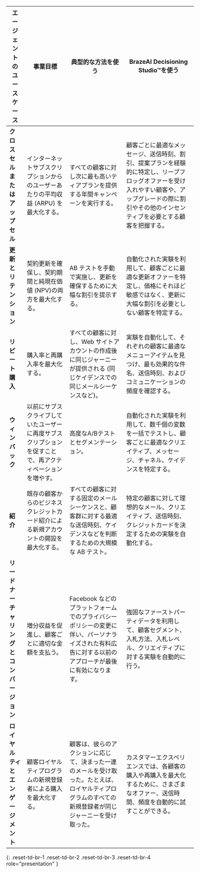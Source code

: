 | エージェントのユースケース                        | 事業目標                                                                                         | 典型的な方法を使う                                                                                                                                           | BrazeAI Decisioning Studio™を使う                                                                                                                                                                                                                     |
|---------------------------------|----------------------------------------------------------------------------------------------|-----------------------------------------------------------------------------------------------------------------------------------------------------------|---------------------------------------------------------------------------------------------------------------------------------------------------------------------------------------------------------------------------------------|
| **クロスセルまたはアップセル**        | インターネットサブスクリプションからのユーザーあたりの平均収益 (ARPU) を最大化する。                        | すべての顧客に対し次に最も高いティアプランを提供する年間キャンペーンを実行する。                                                                                  | 顧客ごとに最適なメッセージ、送信時刻、割引、提案プランを経験的に特定し、リープフロッグオファーを受け入れやすい顧客や、アップグレードの際に割引やその他のインセンティブを必要とする顧客を把握する。 |
| **更新とリテンション**         | 契約更新を確保し、契約期間と純現在価値 (NPV)の両方を最大化する。       | AB テストを手動で実施し、更新を確保するために大幅な割引を提示する。                                                                                    | 自動化された実験を利用して、顧客ごとに最適な更新オファーを特定し、価格にそれほど敏感ではなく、更新に大幅な割引を必要としない顧客を特定する。                                                     |
| **リピート購入**             | 購入率と再購入率を最大化する。                                                      | すべての顧客に対し、Web サイトアカウントの作成後に同じジャーニーが提供される (同じケイデンスでの同じメールシーケンスなど)。                            | 実験を自動化して、それぞれの顧客に最適なメニューアイテムを見つけ、最も効果的な件名、送信時刻、およびコミュニケーションの頻度を確認する。                                                                 |
| **ウィンバック**                     | 以前にサブスクライブしていたユーザーに再度サブスクリプションを促すことで、再アクティベーションを増やす。                        | 高度なA/Bテストとセグメンテーション。                                                                                                               | 自動化された実験を利用して、数千個の変数を一括でテストし、顧客ごとに最適なクリエイティブ、メッセージ、チャネル、ケイデンスを特定する。                                                                           |
| **紹介**                    | 既存の顧客からのビジネスクレジットカード紹介による新規アカウントの開設を最大化する。 | すべての顧客に対する固定のメールシーケンスと、顧客群に対する最適な送信時刻、ケイデンスなどを判断するための大規模な AB テスト。        | 特定の顧客に対して理想的なメール、クリエイティブ、送信時刻、クレジットカードを決定するための実験を自動化する。                                                                                                               |
| **リードナーチャリングとコンバージョン** | 増分収益を促進し、顧客ごとに適切な金額を支払う。                        | Facebook などのプラットフォームでのプライバシーポリシーの変更に伴い、パーソナライズされた有料広告に対する以前のアプローチが最後に有効になります。                              | 強固なファーストパーティデータを利用して、顧客セグメント、入札方法、入札レベル、クリエイティブに対する実験を自動的に行う。                                                                                                      |
| **ロイヤルティとエンゲージメント**        | 顧客ロイヤルティプログラムの新規登録者による購入を最大化する。                             | 顧客は、彼らのアクションに応じて、決まった一連のメールを受け取った。たとえば、ロイヤルティプログラムのすべての新規登録者が同じジャーニーを受け取った。 | カスタマーエクスペリエンスでは、各顧客の購入や再購入を最大化するために、さまざまなオファー、送信時間、頻度を自動的に試すことができる。                                                                                    |
{: .reset-td-br-1 .reset-td-br-2 .reset-td-br-3 .reset-td-br-4 role="presentation" }
